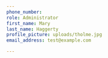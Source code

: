 ```yaml
---
phone_number: 
role: Administrator
first_name: Mary
last_name: Haggerty
profile_picture: uploads/tholme.jpg
email_address: test@example.com

---
```

